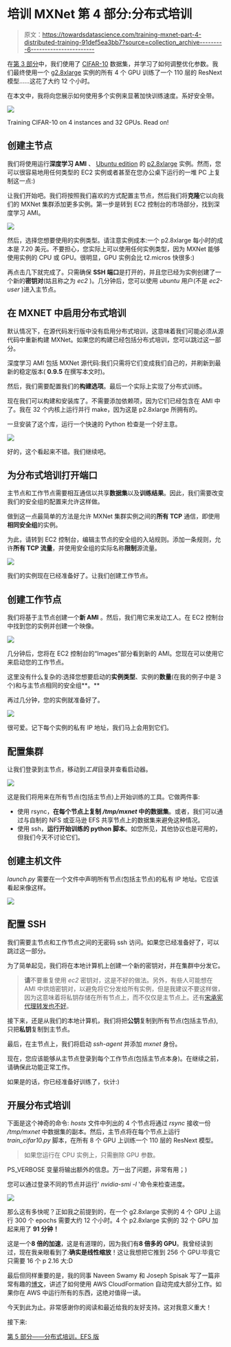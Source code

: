 # 培训 MXNet 第 4 部分:分布式培训

> 原文：<https://towardsdatascience.com/training-mxnet-part-4-distributed-training-91def5ea3bb7?source=collection_archive---------6----------------------->

在[第 3 部分](https://medium.com/@julsimon/training-mxnet-part-3-cifar-10-redux-ecab17346aa0)中，我们使用了 [CIFAR-10](https://www.cs.toronto.edu/~kriz/cifar.html) 数据集，并学习了如何调整优化参数。我们最终使用一个 [g2.8xlarge](https://aws.amazon.com/blogs/aws/new-g2-instance-type-with-4x-more-gpu-power/) 实例的所有 4 个 GPU 训练了一个 110 层的 ResNext 模型……这花了大约 12 个小时。

在本文中，我将向您展示如何使用多个实例来显著加快训练速度。系好安全带。

![](img/ae0444b2fd5fa2c5d6dddd840eecfc67.png)

Training CIFAR-10 on 4 instances and 32 GPUs. Read on!

## 创建主节点

我们将使用运行**深度学习 AMI** 、 [Ubuntu edition](https://aws.amazon.com/about-aws/whats-new/2017/04/deep-learning-ami-for-ubuntu-v-1-3-apr-2017-now-supports-caffe2/) 的 [p2.8xlarge](https://aws.amazon.com/blogs/aws/new-p2-instance-type-for-amazon-ec2-up-to-16-gpus/) 实例。然而，您可以很容易地用任何类型的 EC2 实例或者甚至在您办公桌下运行的一堆 PC 上复制这一点:)

让我们开始吧。我们将按照我们喜欢的方式配置主节点，然后我们将**克隆**它以向我们的 MXNet 集群添加更多实例。第一步是转到 EC2 控制台的市场部分，找到深度学习 AMI。

![](img/970a0042bb4ce6fc4977821037fcc0ab.png)

然后，选择您想要使用的实例类型。请注意实例成本:一个 p2.8xlarge 每小时的成本是 7.20 美元。不要担心，您实际上可以使用任何实例类型，因为 MXNet 能够使用实例的 CPU 或 GPU。很明显，GPU 实例会比 t2.micros 快很多:)

再点击几下就完成了。只需确保 **SSH 端口**是打开的，并且您已经为实例创建了一个新的**密钥对**(姑且称之为 *ec2* )。几分钟后，您可以使用 *ubuntu* 用户(不是 *ec2-user* )进入主节点。

## 在 MXNET 中启用分布式培训

默认情况下，在源代码发行版中没有启用分布式培训，这意味着我们可能必须从源代码中重新构建 MXNet。如果您的构建已经包括分布式培训，您可以跳过这一部分。

深度学习 AMI 包括 MXNet 源代码:我们只需将它们变成我们自己的，并刷新到最新的稳定版本( **0.9.5** 在撰写本文时)。

然后，我们需要配置我们的**构建选项**。最后一个实际上实现了分布式训练。

现在我们可以构建和安装库了。不需要添加依赖项，因为它们已经包含在 AMI 中了。我在 32 个内核上运行并行 make，因为这是 p2.8xlarge 所拥有的。

一旦安装了这个库，运行一个快速的 Python 检查是一个好主意。

![](img/f41f570d6307b59a831ba9fc44b87c30.png)

好的，这个看起来不错。我们继续吧。

## 为分布式培训打开端口

主节点和工作节点需要相互通信以共享**数据集**以及**训练结果**。因此，我们需要改变我们的安全组的配置来允许这样做。

做到这一点最简单的方法是允许 MXNet 集群实例之间的**所有 TCP** 通信，即使用**相同安全组**的实例。

为此，请转到 EC2 控制台，编辑主节点的安全组的入站规则。添加一条规则，允许**所有 TCP 流量**，并使用安全组的实际名称**限制**源流量。

![](img/7ea683cda09a0a357ec7ad78dcc577b1.png)

我们的实例现在已经准备好了。让我们创建工作节点。

## 创建工作节点

我们将基于主节点创建一个**新 AMI** 。然后，我们用它来发动工人。在 EC2 控制台中找到您的实例并创建一个映像。

![](img/4d8628dd50d86c95847573a258d2d685.png)

几分钟后，您将在 EC2 控制台的“Images”部分看到新的 AMI。您现在可以使用它来启动您的工作节点。

这里没有什么复杂的:选择您想要启动的**实例类型**、实例的**数量**(在我的例子中是 3 个)和与主节点相同的安全组**。**

再过几分钟，您的实例就准备好了。

![](img/c766819c5ec753fc1fd4af7c4201d7f2.png)

很可爱。记下每个实例的私有 IP 地址，我们马上会用到它们。

## 配置集群

让我们登录到主节点，移动到*工具*目录并查看启动器。

![](img/1d3a0e5db5232d80d61143eb36147467.png)

这是我们将用来在所有节点(包括主节点)上开始训练的工具。它做两件事:

*   使用 rsync，**在每个节点上复制 */tmp/mxnet* 中的数据集**。或者，我们可以通过与自制的 NFS 或亚马逊 EFS 共享节点上的数据集来避免这种情况。
*   使用 ssh，**运行开始训练的 python 脚本**。如您所见，其他协议也是可用的，但我们今天不讨论它们。

## 创建主机文件

*launch.py* 需要在一个文件中声明所有节点(包括主节点)的私有 IP 地址。它应该看起来像这样。

![](img/3358ef0f5b00852e9d7d33a04d638f99.png)

## 配置 SSH

我们需要主节点和工作节点之间的无密码 ssh 访问。如果您已经准备好了，可以跳过这一部分。

为了简单起见，我们将在本地计算机上创建一个新的密钥对，并在集群中分发它。

> **请**不要重复使用 *ec2* 密钥对，这是不好的做法。另外，有些人可能想在 AMI 中烘焙密钥对，以避免将它分发给所有实例，但是我建议不要这样做，因为这意味着将私钥存储在所有节点上，而不仅仅是主节点上。还有[宋承宪代理转发也不好](https://heipei.github.io/2015/02/26/SSH-Agent-Forwarding-considered-harmful/)。

接下来，还是从我们的本地计算机，我们将把**公钥**复制到所有节点(包括主节点),只把**私钥**复制到主节点。

最后，在主节点上，我们将启动 *ssh-agent* 并添加 *mxnet* 身份。

现在，您应该能够从主节点登录到每个工作节点(包括主节点本身)。在继续之前，请确保此功能正常工作。

如果是的话，你已经准备好训练了，伙计:)

## 开展分布式培训

下面是这个神奇的命令: *hosts* 文件中列出的 4 个节点将通过 *rsync* 接收一份 */tmp/mxnet* 中数据集的副本。然后，主节点将在每个节点上运行 *train_cifar10.py* 脚本，在所有 8 个 GPU 上训练一个 110 层的 ResNext 模型。

> 如果您运行在 CPU 实例上，只需删除 GPU 参数。

PS_VERBOSE 变量将输出额外的信息。万一出了问题，非常有用；)

您可以通过登录不同的节点并运行' *nvidia-smi -l* '命令来检查进度。

![](img/ae0444b2fd5fa2c5d6dddd840eecfc67.png)

那么这有多快呢？正如我之前提到的，在一个 g2.8xlarge 实例的 4 个 GPU 上运行 300 个 epochs 需要大约 12 个小时。4 个 p2.8xlarge 实例的 32 个 GPU 加起来用了 **91 分钟！**

这是一个**8 倍的加速**，这是有道理的，因为我们有**8 倍多的 GPU**。我曾经读到过，现在我亲眼看到了:**确实是线性缩放**！这让我想把它推到 256 个 GPU:毕竟它只需要 16 个 p 2.16 大:D

最后但同样重要的是，我的同事 Naveen Swamy 和 Joseph Spisak 写了一篇非常有趣的[博文](https://aws.amazon.com/blogs/compute/distributed-deep-learning-made-easy/)，讲述了如何使用 AWS CloudFormation 自动完成大部分工作。如果你在 AWS 中运行所有的东西，这绝对值得一读。

今天到此为止。非常感谢你的阅读和最近给我的友好支持。这对我意义重大！

接下来:

[第 5 部分——分布式培训，EFS 版](https://medium.com/@julsimon/training-mxnet-part-5-distributed-training-efs-edition-1c2a13cd5460)